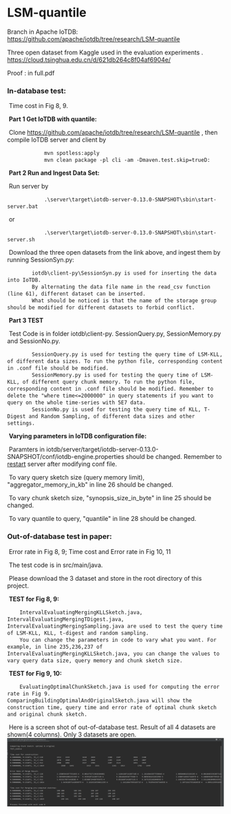 # LSM-quantile

Branch in Apache IoTDB: https://github.com/apache/iotdb/tree/research/LSM-quantile

Three open dataset from Kaggle used in the evaluation experiments . https://cloud.tsinghua.edu.cn/d/621db264c8f04af6904e/



Proof : in full.pdf



### In-database test:

​		Time cost in Fig 8, 9.

​		**Part 1 Get IoTDB with quantile:**

​			Clone https://github.com/apache/iotdb/tree/research/LSM-quantile , then compile IoTDB server and client by 

				mvn spotless:apply
				mvn clean package -pl cli -am -Dmaven.test.skip=trueD:
​		**Part 2 Run and Ingest Data Set:**

​			Run server by 

				.\server\target\iotdb-server-0.13.0-SNAPSHOT\sbin\start-server.bat
​				or

```
			.\server\target\iotdb-server-0.13.0-SNAPSHOT\sbin\start-server.sh
```

​			Download the three open datasets from the link above, and ingest them by running SessionSyn.py:

```
		iotdb\client-py\SessionSyn.py is used for inserting the data into IoTDB. 
		By alternating the data file name in the read_csv function (line 61), different dataset can be inserted. 
		What should be noticed is that the name of the storage group should be modified for different datasets to forbid conflict.
```

​		**Part 3 TEST**

​				Test Code is in folder iotdb\client-py. SessionQuery.py, SessionMemory.py and SessionNo.py.

			SessionQuery.py is used for testing the query time of LSM-KLL, of different data sizes. To run the python file, corresponding content in .conf file should be modified.
			SessionMemory.py is used for testing the query time of LSM-KLL, of different query chunk memory. To run the python file, corresponding content in .conf file should be modified. Remember to delete the "where time<=2000000" in query statements if you want to query on the whole time-series with 5E7 data.
			SessionNo.py is used for testing the query time of KLL, T-Digest and Random Sampling, of different data sizes and other settings.

​		**Varying parameters in IoTDB configuration file:**

​				Paramters in iotdb/server/target/iotdb-server-0.13.0-SNAPSHOT/conf/iotdb-engine.properties should be changed. Remember to <u>restart</u> server after modifying conf file.

​				To vary query sketch size (query memory limit), "aggregator_memory_in_kb" in line 26 should be changed.

​				To vary chunk sketch size, "synopsis_size_in_byte" in line 25 should be changed.

​				To vary quantile to query, "quantile" in line 28 should be changed.





### Out-of-database test in paper:

​		Error rate in Fig 8, 9; Time cost and Error rate in Fig 10, 11

​		The test code is in src/main/java.

​		Please download the 3 dataset and store in the root directory of this project.

​		**TEST for Fig 8, 9:**

```
	IntervalEvaluatingMergingKLLSketch.java,  IntervalEvaluatingMergingTDigest.java,	IntervalEvaluatingMergingSampling.java are used to test the query time of LSM-KLL, KLL, t-digest and random sampling.	
	You can change the parameters in code to vary what you want. For example, in line 235,236,237 of IntervalEvaluatingMergingKLLSketch.java, you can change the values to vary query data size, query memory and chunk sketch size.
```

​		**TEST for Fig 9, 10:**

```
	EvaluatingOptimalChunkSketch.java is used for computing the error rate in Fig 9.
ComparingBuildingOptimalAndOriginalSketch.java will show the construction time, query time and error rate of optimal chunk sketch and original chunk sketch.
```

​		Here is a screen shot of out-of-database test. Result of all 4 datasets are shown(4 columns). Only 3 datasets are open.![image](https://github.com/thssdb/LSM-quantile/blob/main/test_sample_screenshot_2.png)
